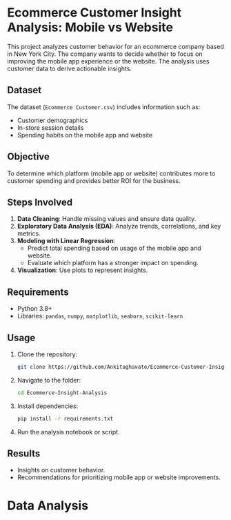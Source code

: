 # Ecommerce Customer Insight Analysis: Mobile vs Website

This project analyzes customer behavior for an ecommerce company based in New York City. The company wants to decide whether to focus on improving the mobile app experience or the website. The analysis uses customer data to derive actionable insights.

## Dataset
The dataset (`Ecommerce Customer.csv`) includes information such as:
- Customer demographics
- In-store session details
- Spending habits on the mobile app and website

## Objective
To determine which platform (mobile app or website) contributes more to customer spending and provides better ROI for the business.

## Steps Involved
1. **Data Cleaning**: Handle missing values and ensure data quality.
2. **Exploratory Data Analysis (EDA)**: Analyze trends, correlations, and key metrics.
3. **Modeling with Linear Regression**:
   - Predict total spending based on usage of the mobile app and website.
   - Evaluate which platform has a stronger impact on spending.
4. **Visualization**: Use plots to represent insights.

## Requirements
- Python 3.8+
- Libraries: `pandas`, `numpy`, `matplotlib`, `seaborn`, `scikit-learn`

## Usage
1. Clone the repository:
   ```bash
   git clone https://github.com/Ankitaghavate/Ecommerce-Customer-Insight-Analysis.git
   ```
2. Navigate to the folder:
   ```bash
   cd Ecommerce-Insight-Analysis
   ```
3. Install dependencies:
   ```bash
   pip install -r requirements.txt
   ```
4. Run the analysis notebook or script.

## Results
- Insights on customer behavior.
- Recommendations for prioritizing mobile app or website improvements.

# Data Analysis

